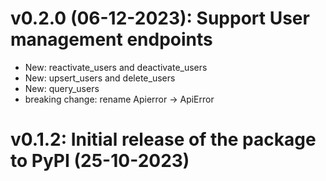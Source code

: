 # v0.2.0 (06-12-2023): Support User management endpoints

- New: reactivate_users and deactivate_users
- New: upsert_users and delete_users
- New: query_users
- breaking change: rename Apierror -> ApiError

# v0.1.2: Initial release of the package to PyPI (25-10-2023)